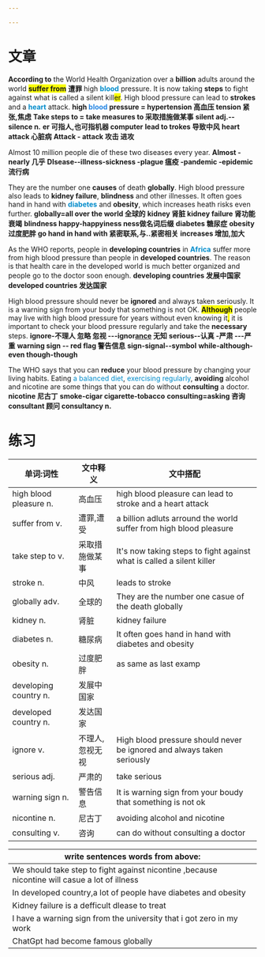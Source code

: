 ```yaml
---

---
```

# 文章
**According to** the World Health Organization over a **billion** adults around the world <b><span style="background:#f9fd04">suffer from</span></b> **遭罪** high <b><font color=#008ccb>blood</font></b> pressure. It is now taking **steps** to fight against what is called a silent kill<span style="background:#f9fd04">er</span>. High blood pressure can lead to **strokes** and a <b><font color=#008ccb>heart</font></b> attack.
**high <b><font color=#2485E3>blood</font></b> pressure = hypertension 高血压 tension 紧张,焦虑**
**Take steps to = take measures to 采取措施做某事**
**silent adj.-- silence n.**
**er 可指人,也可指机器 computer**
**lead to trokes 导致中风**
**heart attack 心脏病**
**Attack - attack 攻击 进攻**

Almost 10 million people die of these two diseases every year. 
**Almost -nearly 几乎**
**DIsease--illness-sickness -plague 瘟疫 -pandemic -epidemic 流行病**

They are the number one **causes** of death **globally**. High blood pressure also leads to **kidney failure**, **blindness** and other illnesses. It often goes hand in hand with <b><font color=#008ccb>diabetes</font></b> and **obesity**, which increases heath risks even further.
**globally=all over the world 全球的**
**kidney 肾脏 kidney failure 肾功能衰竭** 
**blindness happy-happyiness ness做名词后缀**
**diabetes 糖尿症**
**obesity 过度肥胖**
**go hand in hand with 紧密联系,与..紧密相关**
**increases 增加,加大**

As the WHO reports, people in **developing countries** in <b><font color=#008ccb>Africa</font></b> suffer more from high blood pressure than people in **developed countries**. The reason is that health care in the developed world is much better organized and people go to the doctor soon enough.
**developing countries 发展中国家**
**developed countries 发达国家**

High blood pressure should never be **ignored** and always taken seriously. It is a warning sign from your body that something is not OK. <b><span style="background:#f9fd04">Although</span></b> people may live with high blood pressure for years without even knowing it<span style="background:#f9fd04">,</span> it is important to check your blood pressure regularly and take the **necessary** steps.
**ignore-不理人 忽略 忽视 ---ignor<u>ance</u> 无知**
**serious--认真 -严肃 ---严重**
**warning sign -- red flag 警告信息**
**sign-signal--symbol**
**while-although-even though-though**

The WHO says that you can **reduce** your blood pressure by changing your living habits. Eating <font color=#008ccb>a balanced diet</font>, <font color=#008ccb>exercising regularly</font>, **avoiding** alcohol and nicotine are some things that you can do without **consulting** a doctor.
**nicotine 尼古丁** 
**smoke-cigar cigarette-tobacco** 
**consulting=asking 咨询** 
**consultant 顾问 consultancy n.** 

# 练习
| 单词:词性              | 文中释义        | 文中搭配                                                               |
| ---------------------- | --------------- | ---------------------------------------------------------------------- |
| high blood pleasure n. | 高血压          | high blood pleasure can lead to stroke and a heart attack              |
| suffer from v.         | 遭罪,遭受       | a billion  adluts arround the world suffer from high blood pleasure    |
| take step to v.        | 采取措施做某事  | It's now taking steps to fight against what is called a silent killer  |
| stroke n.              | 中风            | leads to stroke                                                        |
| globally adv.          | 全球的          | They are the number one casue of the death globally                    |
| kidney n.              | 肾脏            | kidney failure                                                         |
| diabetes n.            | 糖尿病          | It often goes hand in hand with diabetes and obesity                   |
| obesity n.             | 过度肥胖        | as same as last examp                                                  |
| developing country n.  | 发展中国家      |                                                                        |
| developed country n.   | 发达国家        |                                                                        |
| ignore v.              | 不理人,忽视无视 | High blood pressure should never be ignored and always taken seriously |
| serious adj.           | 严肃的          | take serious                                                           |
| warning sign n.        | 警告信息        | It is warning sign from your boudy that something is not ok            |
| nicontine n.           | 尼古丁          | avoiding alcohol and nicotine                                          |
| consulting v.          | 咨询            | can do without consulting a doctor                                     | 

| write sentences words from above:                                                             |
| --------------------------------------------------------------------------------------------- |
| We should take step to fight against nicontine ,because nicontine will casue a lot of illness |
| In developed country,a lot of people have diabetes and obesity                                |
| Kidney failure is a defficult dlease to treat                                                 |
| I have a warning sign from the university that i got zero in my work                          |
| ChatGpt had become famous globally                                                                                              |
